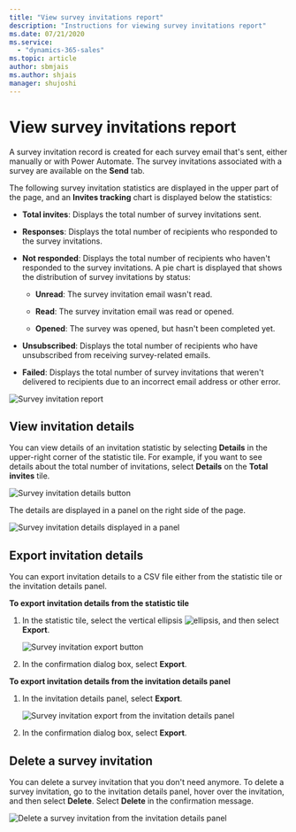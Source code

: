 ```yaml
---
title: "View survey invitations report"
description: "Instructions for viewing survey invitations report"
ms.date: 07/21/2020
ms.service:
  - "dynamics-365-sales"
ms.topic: article
author: sbmjais
ms.author: shjais
manager: shujoshi
---
```


# View survey invitations report

A survey invitation record is created for each survey email that's sent, either manually or with Power Automate. The survey invitations associated with a survey are available on the **Send** tab.

The following survey invitation statistics are displayed in the upper part of the page, and an **Invites tracking** chart is displayed below the statistics:

- **Total invites**: Displays the total number of survey invitations sent.

- **Responses**: Displays the total number of recipients who responded to the survey invitations.

- **Not responded**: Displays the total number of recipients who haven't responded to the survey invitations. A pie chart is displayed that shows the distribution of survey invitations by status:

    - **Unread**: The survey invitation email wasn't read.

    - **Read**: The survey invitation email was read or opened.

    - **Opened**: The survey was opened, but hasn't been completed yet.

- **Unsubscribed**: Displays the total number of recipients who have unsubscribed from receiving survey-related emails.

- **Failed**: Displays the total number of survey invitations that weren't delivered to recipients due to an incorrect email address or other error.

![Survey invitation report](media/invite-report.png "Survey invitation report")

## View invitation details

You can view details of an invitation statistic by selecting **Details** in the upper-right corner of the statistic tile. For example, if you want to see details about the total number of invitations, select **Details** on the **Total invites** tile.

![Survey invitation details button](media/invite-details.png "Survey invitation details button")

The details are displayed in a panel on the right side of the page.

![Survey invitation details displayed in a panel](media/total-invites.png "Survey invitation details displayed in a panel")

## Export invitation details

You can export invitation details to a CSV file either from the statistic tile or the invitation details panel.

**To export invitation details from the statistic tile**

1. In the statistic tile, select the vertical ellipsis ![ellipsis](media/project-options.png "ellipsis"), and then select **Export**.

    ![Survey invitation export button](media/export-invites-tile.png "Survey invitation export button")

2. In the confirmation dialog box, select **Export**.

**To export invitation details from the invitation details panel**

1. In the invitation details panel, select **Export**.

    ![Survey invitation export from the invitation details panel](media/export-invites-panel.png "Survey invitation export from the invitation details panel")

2. In the confirmation dialog box, select **Export**.

## Delete a survey invitation

You can delete a survey invitation that you don't need anymore. To delete a survey invitation, go to the invitation details panel, hover over the invitation, and then select **Delete**. Select **Delete** in the confirmation message.

![Delete a survey invitation from the invitation details panel](media/delete-invite.png "Delete a survey invitation from the invitation details panel")